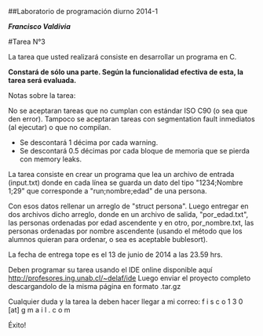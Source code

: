 ##Laboratorio de programación diurno 2014-1

***Francisco Valdivia***

#Tarea N°3

La tarea que usted realizará consiste en desarrollar un programa en C.

**Constará de sólo una parte. Según la funcionalidad efectiva de esta, la tarea será evaluada.**

Notas sobre la tarea:

No se aceptaran tareas que no cumplan con estándar ISO C90 (o sea que den error). 
Tampoco se aceptaran tareas con segmentation fault inmediatos (al ejecutar) o que no compilan.
- Se descontará 1 décima por cada warning.
- Se descontará 0.5 décimas por cada bloque de memoria que se pierda con memory leaks.

La tarea consiste en crear un programa que lea un archivo de entrada (input.txt) donde en cada línea se guarda
un dato del tipo "1234;Nombre 1;29" que corresponde a "run;nombre;edad" de una persona. 

Con esos datos rellenar un arreglo de "struct persona". Luego entregar en dos archivos dicho arreglo, donde en un archivo de salida, "por_edad.txt", las personas ordenadas por edad ascendente y en otro, por_nombre.txt, las personas ordenadas por nombre ascendente (usando el método que los alumnos quieran para ordenar, o sea es aceptable bublesort).


La fecha de entrega tope es el 13 de junio de 2014 a las 23.59 hrs.

Deben programar su tarea usando el IDE online disponible aquí http://profesores.ing.unab.cl/~delaf/ide
Luego enviar el proyecto completo descargandolo de la misma página en formato .tar.gz

Cualquier duda y la tarea la deben hacer llegar a mi correo:  f i s c o 1 3 0 [at] g m a i l . c o m

Éxito!
